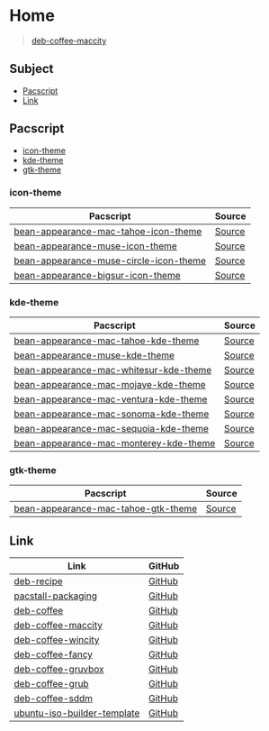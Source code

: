 

# Home

> [deb-coffee-maccity](https://github.com/samwhelp/deb-coffee-maccity)




## Subject

* [Pacscript](#pacscript)
* [Link](#link)




## Pacscript

* [icon-theme](#icon-theme)
* [kde-theme](#kde-theme)
* [gtk-theme](#gtk-theme)




### icon-theme

| Pacscript | Source |
| --------- | ------ |
| [bean-appearance-mac-tahoe-icon-theme](https://github.com/samwhelp/deb-coffee-maccity/blob/main/packages/bean-appearance-mac-tahoe-icon-theme/bean-appearance-mac-tahoe-icon-theme.pacscript) | [Source](https://github.com/vinceliuice/MacTahoe-icon-theme) |
| [bean-appearance-muse-icon-theme](https://github.com/samwhelp/deb-coffee-maccity/blob/main/packages/bean-appearance-muse-icon-theme/bean-appearance-muse-icon-theme.pacscript) | [Source](https://github.com/yeyushengfan258/McMuse-icon-theme) |
| [bean-appearance-muse-circle-icon-theme](https://github.com/samwhelp/deb-coffee-maccity/blob/main/packages/bean-appearance-muse-circle-icon-theme/bean-appearance-muse-circle-icon-theme.pacscript) | [Source](https://github.com/yeyushengfan258/McMuse-circle) |
| [bean-appearance-bigsur-icon-theme](https://github.com/samwhelp/deb-coffee-maccity/blob/main/packages/bean-appearance-bigsur-icon-theme/bean-appearance-bigsur-icon-theme.pacscript) | [Source](https://github.com/yeyushengfan258/BigSur-icon-theme) |


### kde-theme

| Pacscript | Source |
| --------- | ------ |
| [bean-appearance-mac-tahoe-kde-theme](https://github.com/samwhelp/deb-coffee-maccity/blob/main/packages/bean-appearance-mac-tahoe-kde-theme/bean-appearance-mac-tahoe-kde-theme.pacscript) | [Source](https://github.com/vinceliuice/MacTahoe-kde) |
| [bean-appearance-muse-kde-theme](https://github.com/samwhelp/deb-coffee-maccity/blob/main/packages/bean-appearance-muse-kde-theme/bean-appearance-muse-kde-theme.pacscript) | [Source](https://github.com/yeyushengfan258/Muse-kde) |
| [bean-appearance-mac-whitesur-kde-theme](https://github.com/samwhelp/deb-coffee-maccity/blob/main/packages/bean-appearance-mac-whitesur-kde-theme/bean-appearance-mac-whitesur-kde-theme.pacscript) | [Source](https://github.com/vinceliuice/WhiteSur-kde) |
| [bean-appearance-mac-mojave-kde-theme](https://github.com/samwhelp/deb-coffee-maccity/blob/main/packages/bean-appearance-mac-mojave-kde-theme/bean-appearance-mac-mojave-kde-theme.pacscript) | [Source](https://github.com/vinceliuice/McMojave-kde) |
| [bean-appearance-mac-ventura-kde-theme](https://github.com/samwhelp/deb-coffee-maccity/blob/main/packages/bean-appearance-mac-ventura-kde-theme/bean-appearance-mac-ventura-kde-theme.pacscript) | [Source](https://github.com/vinceliuice/MacVentura-kde) |
| [bean-appearance-mac-sonoma-kde-theme](https://github.com/samwhelp/deb-coffee-maccity/blob/main/packages/bean-appearance-mac-sonoma-kde-theme/bean-appearance-mac-sonoma-kde-theme.pacscript) | [Source](https://github.com/vinceliuice/MacSonoma-kde) |
| [bean-appearance-mac-sequoia-kde-theme](https://github.com/samwhelp/deb-coffee-maccity/blob/main/packages/bean-appearance-mac-sequoia-kde-theme/bean-appearance-mac-sequoia-kde-theme.pacscript) | [Source](https://github.com/vinceliuice/MacSequoia-kde) |
| [bean-appearance-mac-monterey-kde-theme](https://github.com/samwhelp/deb-coffee-maccity/blob/main/packages/bean-appearance-mac-monterey-kde-theme/bean-appearance-mac-monterey-kde-theme.pacscript) | [Source](https://github.com/vinceliuice/Monterey-kde) |


### gtk-theme

| Pacscript | Source |
| --------- | ------ |
| [bean-appearance-mac-tahoe-gtk-theme](https://github.com/samwhelp/deb-coffee-maccity/blob/main/packages/bean-appearance-mac-tahoe-gtk-theme/bean-appearance-mac-tahoe-gtk-theme.pacscript) | [Source](https://github.com/vinceliuice/MacTahoe-gtk-theme) |




## Link

| Link | GitHub |
| ---- | ------ |
| [deb-recipe](https://samwhelp.github.io/deb-recipe/) | [GitHub](https://github.com/samwhelp/deb-recipe) |
| [pacstall-packaging](https://samwhelp.github.io/deb-recipe/) | [GitHub](https://github.com/samwhelp/pacstall-packaging) |
| [deb-coffee](https://samwhelp.github.io/deb-coffee/) | [GitHub](https://github.com/samwhelp/deb-coffee) |
| [deb-coffee-maccity](https://samwhelp.github.io/deb-coffee-maccity/) | [GitHub](https://github.com/samwhelp/deb-coffee-maccity) |
| [deb-coffee-wincity](https://samwhelp.github.io/deb-coffee-wincity/) | [GitHub](https://github.com/samwhelp/deb-coffee-wincity) |
| [deb-coffee-fancy](https://samwhelp.github.io/deb-coffee-fancy/) | [GitHub](https://github.com/samwhelp/deb-coffee-fancy) |
| [deb-coffee-gruvbox](https://samwhelp.github.io/deb-coffee-gruvbox/) | [GitHub](https://github.com/samwhelp/deb-coffee-gruvbox) |
| [deb-coffee-grub](https://samwhelp.github.io/deb-coffee-grub/) | [GitHub](https://github.com/samwhelp/deb-coffee-grub) |
| [deb-coffee-sddm](https://samwhelp.github.io/deb-coffee-sddm/) | [GitHub](https://github.com/samwhelp/deb-coffee-sddm) |
| [ubuntu-iso-builder-template](https://samwhelp.github.io/ubuntu-iso-builder-template/) | [GitHub](https://github.com/samwhelp/ubuntu-iso-builder-template) |
